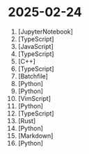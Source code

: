# 2025-02-24

1. [](https://github.comundefined "Cost-efficient and pluggable Infrastructure components for GenAI inference") [JupyterNotebook]
2. [](https://github.comundefined "the TypeScript AI agent framework") [TypeScript]
3. [](https://github.comundefined "An Open Source YouTube app for privacy") [JavaScript]
4. [](https://github.comundefined "An invoice generator app built using Next.js, Typescript, and Shadcn") [TypeScript]
5. [](https://github.comundefined "PlayStation 4 emulator for Windows, Linux and macOS written in C++") [C++]
6. [](https://github.comundefined "Turn any webpage into structured data using LLMs") [TypeScript]
7. [](https://github.comundefined "") [Batchfile]
8. [](https://github.comundefined "Make websites accessible for AI agents") [Python]
9. [](https://github.comundefined "Chat with your database or your datalake (SQL, CSV, parquet). PandasAI makes data analysis conversational using LLMs and RAG.") [Python]
10. [](https://github.comundefined "Vim-fork focused on extensibility and usability") [VimScript]
11. [](https://github.comundefined "Collection of awesome LLM apps with AI Agents and RAG using OpenAI, Anthropic, Gemini and opensource models.") [Python]
12. [](https://github.comundefined "📦 Repomix (formerly Repopack) is a powerful tool that packs your entire repository into a single, AI-friendly file. Perfect for when you need to feed your codebase to Large Language Models (LLMs) or other AI tools like Claude, ChatGPT, DeepSeek, Perplexity, Gemini, Gemma, Llama, Grok, and more.") [TypeScript]
13. [](https://github.comundefined "An open-source remote desktop application designed for self-hosting, as an alternative to TeamViewer.") [Rust]
14. [](https://github.comundefined "Linux, Jenkins, AWS, SRE, Prometheus, Docker, Python, Ansible, Git, Kubernetes, Terraform, OpenStack, SQL, NoSQL, Azure, GCP, DNS, Elastic, Network, Virtualization. DevOps Interview Questions") [Python]
15. [](https://github.comundefined "Master programming by recreating your favorite technologies from scratch.") [Markdown]
16. [](https://github.comundefined "A feature-rich command-line audio/video downloader") [Python]

